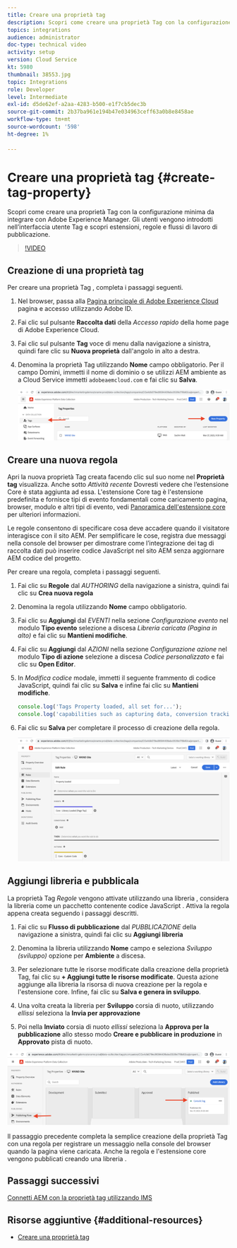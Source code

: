 ```yaml
---
title: Creare una proprietà tag
description: Scopri come creare una proprietà Tag con la configurazione minima a barre da integrare con AEM. Gli utenti vengono introdotti nell’interfaccia utente Tag e scopri estensioni, regole e flussi di lavoro di pubblicazione.
topics: integrations
audience: administrator
doc-type: technical video
activity: setup
version: Cloud Service
kt: 5980
thumbnail: 38553.jpg
topic: Integrations
role: Developer
level: Intermediate
exl-id: d5de62ef-a2aa-4283-b500-e1f7cb5dec3b
source-git-commit: 2b37ba961e194b47e034963ceff63a0b8e8458ae
workflow-type: tm+mt
source-wordcount: '598'
ht-degree: 1%

---
```


# Creare una proprietà tag {#create-tag-property}

Scopri come creare una proprietà Tag con la configurazione minima da integrare con Adobe Experience Manager. Gli utenti vengono introdotti nell’interfaccia utente Tag e scopri estensioni, regole e flussi di lavoro di pubblicazione.

>[!VIDEO](https://video.tv.adobe.com/v/38553?quality=12&learn=on)

## Creazione di una proprietà tag

Per creare una proprietà Tag , completa i passaggi seguenti.

1. Nel browser, passa alla [Pagina principale di Adobe Experience Cloud](https://experience.adobe.com/) pagina e accesso utilizzando Adobe ID.

1. Fai clic sul pulsante **Raccolta dati** della _Accesso rapido_ della home page di Adobe Experience Cloud.

1. Fai clic sul pulsante **Tag** voce di menu dalla navigazione a sinistra, quindi fare clic su **Nuova proprietà** dall&#39;angolo in alto a destra.

1. Denomina la proprietà Tag utilizzando **Nome** campo obbligatorio. Per il campo Domini, immetti il nome di dominio o se utilizzi AEM ambiente as a Cloud Service immetti `adobeaemcloud.com` e fai clic su **Salva**.

   ![Proprietà tag](assets/tag-properties.png)

## Creare una nuova regola

Apri la nuova proprietà Tag creata facendo clic sul suo nome nel **Proprietà tag** visualizza. Anche sotto _Attività recente_ Dovresti vedere che l’estensione Core è stata aggiunta ad essa. L&#39;estensione Core tag è l&#39;estensione predefinita e fornisce tipi di evento fondamentali come caricamento pagina, browser, modulo e altri tipi di evento, vedi [Panoramica dell&#39;estensione core](https://experienceleague.adobe.com/docs/experience-platform/tags/extensions/client/core/overview.html) per ulteriori informazioni.

Le regole consentono di specificare cosa deve accadere quando il visitatore interagisce con il sito AEM. Per semplificare le cose, registra due messaggi nella console del browser per dimostrare come l’integrazione dei tag di raccolta dati può inserire codice JavaScript nel sito AEM senza aggiornare AEM codice del progetto.

Per creare una regola, completa i passaggi seguenti.

1. Fai clic su **Regole** dal _AUTHORING_ della navigazione a sinistra, quindi fai clic su **Crea nuova regola**

1. Denomina la regola utilizzando **Nome** campo obbligatorio.

1. Fai clic su **Aggiungi** dal _EVENTI_ nella sezione _Configurazione evento_ nel modulo **Tipo evento** selezione a discesa _Libreria caricata (Pagina in alto)_ e fai clic su **Mantieni modifiche**.

1. Fai clic su **Aggiungi** dal _AZIONI_ nella sezione _Configurazione azione_ nel modulo **Tipo di azione** selezione a discesa _Codice personalizzato_ e fai clic su **Open Editor**.

1. In _Modifica codice_ modale, immetti il seguente frammento di codice JavaScript, quindi fai clic su **Salva** e infine fai clic su **Mantieni modifiche**.

   ```javascript
   console.log('Tags Property loaded, all set for...');
   console.log('capabilities such as capturing data, conversion tracking and delivering unique and personalized experiences');
   ```

1. Fai clic su **Salva** per completare il processo di creazione della regola.

   ![Nuova regola](assets/new-rule.png)

## Aggiungi libreria e pubblicala

La proprietà Tag _Regole_ vengono attivate utilizzando una libreria , considera la libreria come un pacchetto contenente codice JavaScript . Attiva la regola appena creata seguendo i passaggi descritti.

1. Fai clic su **Flusso di pubblicazione** dal _PUBBLICAZIONE_ della navigazione a sinistra, quindi fai clic su **Aggiungi libreria**

1. Denomina la libreria utilizzando **Nome** campo e seleziona _Sviluppo (sviluppo)_ opzione per **Ambiente** a discesa.

1. Per selezionare tutte le risorse modificate dalla creazione della proprietà Tag, fai clic su **+ Aggiungi tutte le risorse modificate**. Questa azione aggiunge alla libreria la risorsa di nuova creazione per la regola e l&#39;estensione core. Infine, fai clic su **Salva e genera in sviluppo**.

1. Una volta creata la libreria per **Sviluppo** corsia di nuoto, utilizzando _ellissi_ seleziona la **Invia per approvazione**

1. Poi nella **Inviato** corsia di nuoto _ellissi_ seleziona la **Approva per la pubblicazione** allo stesso modo **Creare e pubblicare in produzione** in **Approvato** pista di nuoto.

![Libreria pubblicata](assets/published-library.png)


Il passaggio precedente completa la semplice creazione della proprietà Tag con una regola per registrare un messaggio nella console del browser quando la pagina viene caricata. Anche la regola e l&#39;estensione core vengono pubblicati creando una libreria .

## Passaggi successivi

[Connetti AEM con la proprietà tag utilizzando IMS](connect-aem-tag-property-using-ims.md)


## Risorse aggiuntive {#additional-resources}

* [Creare una proprietà tag](https://experienceleague.adobe.com/docs/platform-learn/implement-in-websites/configure-tags/create-a-property.html)
